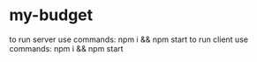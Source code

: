 # my-budget
to run server use commands: 
npm i && npm start
to run client use commands:
npm i && npm start
